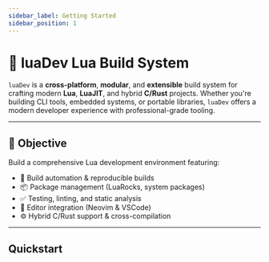 ```yaml
---
sidebar_label: Getting Started
sidebar_position: 1
---
```


# 🌙 luaDev Lua Build System

`luaDev` is a **cross-platform**, **modular**, and **extensible** build system for crafting modern **Lua**, **LuaJIT**, and hybrid **C/Rust** projects. Whether you're building CLI tools, embedded systems, or portable libraries, `luaDev` offers a modern developer experience with professional-grade tooling.

---

## 🎯 Objective

Build a comprehensive Lua development environment featuring:

- 🔨 Build automation & reproducible builds
- 📦 Package management (LuaRocks, system packages)
- ✅ Testing, linting, and static analysis
- 🧠 Editor integration (Neovim & VSCode)
- ⚙️ Hybrid C/Rust support & cross-compilation

---

## Quickstart
